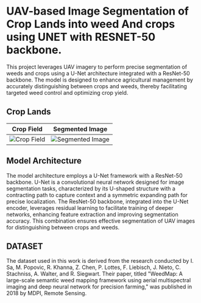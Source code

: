 
# UAV-based Image Segmentation of Crop Lands into weed And crops using UNET with RESNET-50 backbone.

This project leverages UAV imagery to perform precise segmentation of weeds and crops using a U-Net architecture integrated with a ResNet-50 backbone. The model is designed to enhance agricultural management by accurately distinguishing between crops and weeds, thereby facilitating targeted weed control and optimizing crop yield.



## Crop Lands
| Crop Field | Segmented Image |
|------------|------------------|
| ![Crop Field](https://drive.google.com/file/d/1BXcB3ZsfLJlEmIWrXfp2uxNPdK4E9Pcc/view?usp=drive_link) | ![Segmented Image](https://drive.google.com/file/d/1PzTYxaDgxWA9ni5h9bZRLs0LUnm1PzPJ/view?usp=drive_link) |

## Model Architecture
The model architecture employs a U-Net framework with a ResNet-50 backbone. U-Net is a convolutional neural network designed for image segmentation tasks, characterized by its U-shaped structure with a contracting path to capture context and a symmetric expanding path for precise localization. The ResNet-50 backbone, integrated into the U-Net encoder, leverages residual learning to facilitate training of deeper networks, enhancing feature extraction and improving segmentation accuracy. This combination ensures effective segmentation of UAV images for distinguishing between crops and weeds.

## DATASET
The dataset used in this work is derived from the research conducted by I. Sa, M. Popovic, R. Khanna, Z. Chen, P. Lottes, F. Liebisch, J. Nieto, C. Stachniss, A. Walter, and R. Siegwart. Their paper, titled "WeedMap: A large-scale semantic weed mapping framework using aerial multispectral imaging and deep neural network for precision farming," was published in 2018 by MDPI, Remote Sensing.